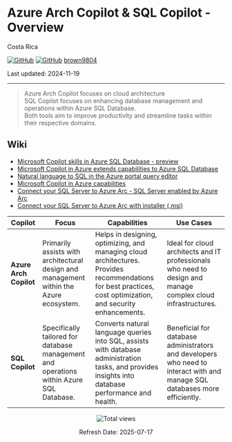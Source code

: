 # Azure Arch Copilot & SQL Copilot - Overview 

Costa Rica

[![GitHub](https://badgen.net/badge/icon/github?icon=github&label)](https://github.com) 
[![GitHub](https://img.shields.io/badge/--181717?logo=github&logoColor=ffffff)](https://github.com/)
[brown9804](https://github.com/brown9804)

Last updated: 2024-11-19

----------

> Azure Arch Copilot focuses on cloud architecture <br/>
> SQL Copilot focuses on enhancing database management and operations within Azure SQL Database. <br/>
> Both tools aim to improve productivity and streamline tasks within their respective domains.

## Wiki

- [Microsoft Copilot skills in Azure SQL Database - preview](https://learn.microsoft.com/en-us/azure/azure-sql/copilot/copilot-azure-sql-overview?view=azuresql)
- [Microsoft Copilot in Azure extends capabilities to Azure SQL Database](https://techcommunity.microsoft.com/t5/azure-sql-blog/microsoft-copilot-in-azure-extends-capabilities-to-azure-sql/ba-p/4075408)
- [Natural language to SQL in the Azure portal query editor](https://learn.microsoft.com/en-us/azure/azure-sql/copilot/query-editor-natural-language-to-sql-copilot?view=azuresql)
- [Microsoft Copilot in Azure capabilities](https://learn.microsoft.com/en-us/azure/copilot/capabilities)
- [Connect your SQL Server to Azure Arc - SQL Server enabled by Azure Arc](https://learn.microsoft.com/en-us/sql/sql-server/azure-arc/connect?view=sql-server-ver16)
- [Connect your SQL Server to Azure Arc with installer (.msi)](https://learn.microsoft.com/en-us/sql/sql-server/azure-arc/connect-with-installer?view=sql-server-ver16)

| **Copilot**          | **Focus**                                                                 | **Capabilities**                                                                                                           | **Use Cases**                                                                                           |
|----------------------|---------------------------------------------------------------------------|---------------------------------------------------------------------------------------------------------------------------|---------------------------------------------------------------------------------------------------------|
| **Azure Arch Copilot** | Primarily assists with architectural design and management within the Azure ecosystem. | Helps in designing, optimizing, and managing cloud architectures. Provides recommendations for best practices, cost optimization, and security enhancements. | Ideal for cloud architects and IT professionals who need to design and manage complex cloud infrastructures. |
| **SQL Copilot**        | Specifically tailored for database management and operations within Azure SQL Database. | Converts natural language queries into SQL, assists with database administration tasks, and provides insights into database performance and health. | Beneficial for database administrators and developers who need to interact with and manage SQL databases more efficiently. |

<!-- START BADGE -->
<div align="center">
  <img src="https://img.shields.io/badge/Total%20views-354-limegreen" alt="Total views">
  <p>Refresh Date: 2025-07-17</p>
</div>
<!-- END BADGE -->